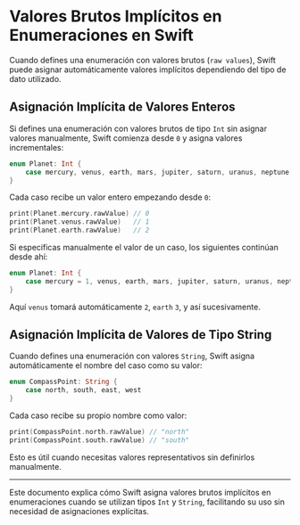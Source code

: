 # Valores Brutos Implícitos en Enumeraciones en Swift

Cuando defines una enumeración con valores brutos (`raw values`), Swift puede asignar automáticamente valores implícitos dependiendo del tipo de dato utilizado.

## Asignación Implícita de Valores Enteros

Si defines una enumeración con valores brutos de tipo `Int` sin asignar valores manualmente, Swift comienza desde `0` y asigna valores incrementales:

```swift
enum Planet: Int {
    case mercury, venus, earth, mars, jupiter, saturn, uranus, neptune
}
```

Cada caso recibe un valor entero empezando desde `0`:

```swift
print(Planet.mercury.rawValue) // 0
print(Planet.venus.rawValue)   // 1
print(Planet.earth.rawValue)   // 2
```

Si especificas manualmente el valor de un caso, los siguientes continúan desde ahí:

```swift
enum Planet: Int {
    case mercury = 1, venus, earth, mars, jupiter, saturn, uranus, neptune
}
```

Aquí `venus` tomará automáticamente `2`, `earth` `3`, y así sucesivamente.

## Asignación Implícita de Valores de Tipo String

Cuando defines una enumeración con valores `String`, Swift asigna automáticamente el nombre del caso como su valor:

```swift
enum CompassPoint: String {
    case north, south, east, west
}
```

Cada caso recibe su propio nombre como valor:

```swift
print(CompassPoint.north.rawValue) // "north"
print(CompassPoint.south.rawValue) // "south"
```

Esto es útil cuando necesitas valores representativos sin definirlos manualmente.

---

Este documento explica cómo Swift asigna valores brutos implícitos en enumeraciones cuando se utilizan tipos `Int` y `String`, facilitando su uso sin necesidad de asignaciones explícitas.